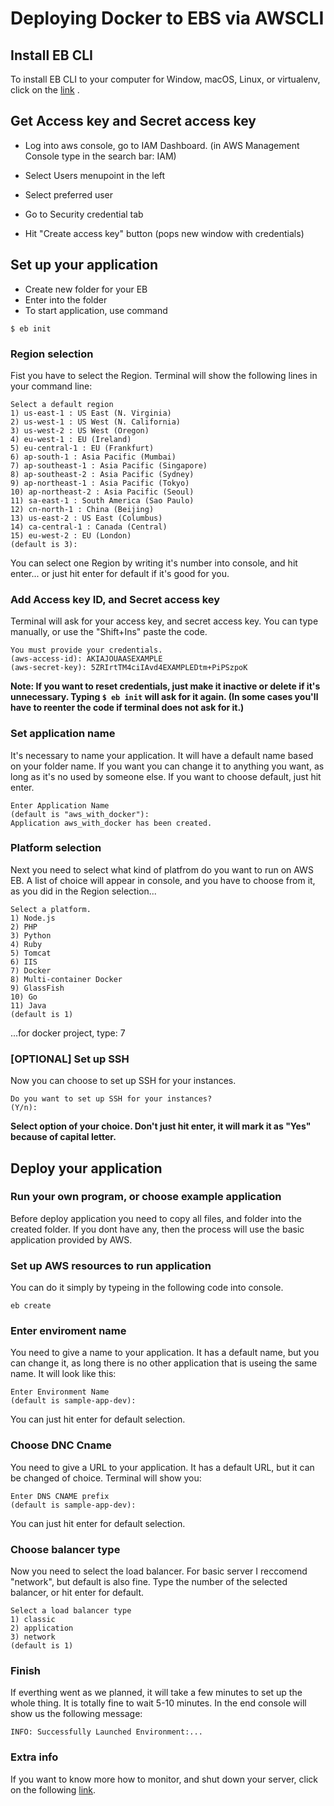 # Deploying Docker to EBS via AWSCLI
## Install EB CLI 

To install EB CLI to your computer for Window, macOS, Linux, or virtualenv, click on the [link](https://docs.aws.amazon.com/elasticbeanstalk/latest/dg/eb-cli3-install.html) .

## Get Access key and Secret access key

 - Log into aws console, go to IAM Dashboard.
   (in AWS Management Console type in the search bar: IAM)

 - Select Users menupoint in the left
 - Select preferred user
 - Go to Security credential tab
 - Hit "Create access key" button (pops new window with credentials) 


## Set up your application

 - Create new folder for your EB
 - Enter into the folder
 - To start application, use command

```$ eb init ```

### Region selection

Fist you have to select the Region. Terminal will show the following lines in your command line:

```
Select a default region
1) us-east-1 : US East (N. Virginia)
2) us-west-1 : US West (N. California)
3) us-west-2 : US West (Oregon)
4) eu-west-1 : EU (Ireland)
5) eu-central-1 : EU (Frankfurt)
6) ap-south-1 : Asia Pacific (Mumbai)
7) ap-southeast-1 : Asia Pacific (Singapore)
8) ap-southeast-2 : Asia Pacific (Sydney)
9) ap-northeast-1 : Asia Pacific (Tokyo)
10) ap-northeast-2 : Asia Pacific (Seoul)
11) sa-east-1 : South America (Sao Paulo)
12) cn-north-1 : China (Beijing)
13) us-east-2 : US East (Columbus)
14) ca-central-1 : Canada (Central)
15) eu-west-2 : EU (London)
(default is 3):
```

You can select one Region by writing it's number into console, and hit enter... or just hit enter for default if it's good for you.

### Add Access key ID, and Secret access key

Terminal will ask for your access key, and secret access key. You can type manually, or use the "Shift+Ins" paste the code.

```You have not yet set up your credentials or your credentials are incorrect
You must provide your credentials.
(aws-access-id): AKIAJOUAASEXAMPLE
(aws-secret-key): 5ZRIrtTM4ciIAvd4EXAMPLEDtm+PiPSzpoK
```

**Note: If you want to reset credentials, just make it inactive or delete if it's unnecessary. Typing
```$ eb init```
will ask for it again. (In some cases you'll have to reenter the code if terminal does not ask for it.)**

### Set application name

It's necessary to name your application. 
It will have a default name based on your folder name. If you want you can change it to anything you want, as long as it's no used by someone else.
If you want to choose default, just hit enter.

```
Enter Application Name
(default is "aws_with_docker"): 
Application aws_with_docker has been created.
```

### Platform selection

Next you need to select what kind of platfrom do you want to run on AWS EB. A list of choice will appear in console, and you have to choose from it, as you did in the Region selection...

```
Select a platform.
1) Node.js
2) PHP
3) Python
4) Ruby
5) Tomcat
6) IIS
7) Docker
8) Multi-container Docker
9) GlassFish
10) Go
11) Java
(default is 1)
```
...for docker project, type: 7 


### [OPTIONAL] Set up SSH

Now you can choose to set up SSH for your instances.

```
Do you want to set up SSH for your instances?
(Y/n): 
```
**Select option of your choice. Don't just hit enter, it will mark it as "Yes" because of capital letter.**


## Deploy your application

### Run your own program, or choose example application

Before deploy application you need to copy all files, and folder into the created folder. If you dont have any, then the process will use the basic application provided by AWS.

### Set up AWS resources to run application

You can do it simply by typeing in the following code into console.

```
eb create
```

### Enter enviroment name

You need to give a name to your application. It has a default name, but you can change it, as long there is no other application that is useing the same name. It will look like this:

```
Enter Environment Name
(default is sample-app-dev):
```
You can just hit enter for default selection.

### Choose DNC Cname

You need to give a URL to your application. It has a default URL, but it can be changed of choice. Terminal will show you:

```
Enter DNS CNAME prefix
(default is sample-app-dev): 
```
You can just hit enter for default selection.


### Choose balancer type

Now you need to select the load balancer. For basic server I reccomend "network", but default is also fine. Type the number of the selected balancer, or hit enter for default.

```
Select a load balancer type
1) classic
2) application
3) network
(default is 1)
```
### Finish 

If everthing went as we planned, it will take a few minutes to set up the whole thing. It is totally fine to wait 5-10 minutes. In the end console will show us the following message:

```
INFO: Successfully Launched Environment:...
```

### Extra info

If you want to know more how to monitor, and shut down your server, click on the following [link](https://aws.amazon.com/getting-started/tutorials/deploy-app-command-line-elastic-beanstalk/).
